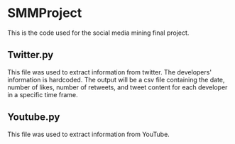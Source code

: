 # SMMProject

This is the code used for the social media mining final project. 

Twitter.py
-----------
This file was used to extract information from twitter. The developers' information is hardcoded. 
The output will be a csv file containing the date, number of likes, number of retweets, and tweet content for each developer in a specific time frame. 

Youtube.py
------------
This file was used to extract information from YouTube. 
